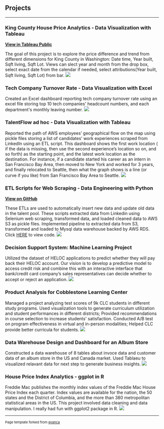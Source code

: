 ## Projects

---

### King County House Price Analytics - Data Visualization with Tableau
[**View in Tableau Public**](https://public.tableau.com/app/profile/ying.huang4202/viz/HousePriceDashboard_17087296444010/KINGCOUNTYHOUSESALES#2)

The goal of this project is to explore the price difference and trend from different dimensions for King County in Washington: Date time, Year built, Sqft living, Sqft Lot. Views can slect year and month from the drop box, select exact date from the calendar if needed, select attributions(Year built, Sqft living, Sqft Lot) from bar.
<img src="images/king county house prices.jpeg?raw=true"/>


### Tech Company Turnover Rate - Data Visualization with Excel

Created an Excel dashboard reporting tech company turnover rate using an excel file storing top 10 tech companies' headcount numbers, and each department's monthly leaving number.
<img src="images/image1.png?raw=true"/>

### TalentFlow ad hoc - Data Visualization with Tableau

Reported the path of AWS employees’ geographical flow on the map using pickle files storing a list of candidates’ work experiences scraped from LinkedIn using an ETL script.
This dashboard shows the first work location ( if the data is missing, then use the second experience’s location so on, and so forth) as the starting point, and the latest work location as the destination. For instance, if a candidate started his career as an intern in San Francisco Bay Area, then moved to New York and worked for 3 years, and finally relocated to Seattle, then what the graph shows is a line (or curve if you like) from San Francisco Bay Area to Seattle.
<img src="images/image2.png?raw=true"/>

### ETL Scripts for Web Scraping - Data Engineering with Python
[**View on GitHub**](https://github.com/Veronica027/veronica027.github.io/tree/master/ETL-WebScraping-202312)

These ETLs are used to automatically insert new data and update old data in the talent pool. These scripts extracted data from Linkedin using Selenium web scraping, transformed data, and loaded cleaned data to AWS S3 as pickle files. Implemented pipeline to extracted data from S3, transformed and loaded to Mysql data warehouse backed by AWS RDS.
Click [HERE](https://github.com/Veronica027/veronica027.github.io/tree/master/ETL-WebScraping-202312) to view code.
<img src="images/ETL image.jpg?raw=true"/>


### Decision Support System: Machine Learning Project

Utilized the dataset of HELOC applications to predict whether they will pay back their HELOC account. Our vision is to develop a predictive model to access credit risk and combine this with an interactive interface that bank/credit card company’s sales representatives can decide whether to accept or reject an application.
<img src="images/decision support system.png?raw=true"/>

### Product Analysis for Cobblestone Learning Center

Managed a project analyzing test scores of 9k CLC students in different study programs. Used visualization tools to generate curriculum utilization and student performances in different districts; Provided recommendations in course selection to increase students' satisfaction. Conducted A/B test on program effectiveness in virtual and in-person modalities; Helped CLC provide better curricula for students.
<img src="images/CLC project.png?raw=true"/>

### Data Warehouse Design and Dashboard for an Album Store

Constructed a data warehouse of 8 tables about invoce data and customer data of an album store in the US and Canada market. Used Tablaeu to visualized relavant data for next step to generate business insights.
<img src="images/dashboard.png?raw=true"/>

### House Price Index Analytics - ggplot in R

Freddie Mac publishes the monthly index values of the Freddie Mac House Price Index each quarter. Index values are available for the nation, the 50 states and the District of Columbia, and the more than 380 metropolitan statistical areas in the US. This project involved data cleaning and data manipulation. I really had fun with ggplot2 package in R.
<img src="images/353D5D85-4DDF-4110-ADC6-4552D4F87712.JPG?raw=true"/>


---
<p style="font-size:11px">Page template forked from <a href="https://github.com/evanca/quick-portfolio">evanca</a></p>
<!-- Remove above link if you don't want to attibute -->

